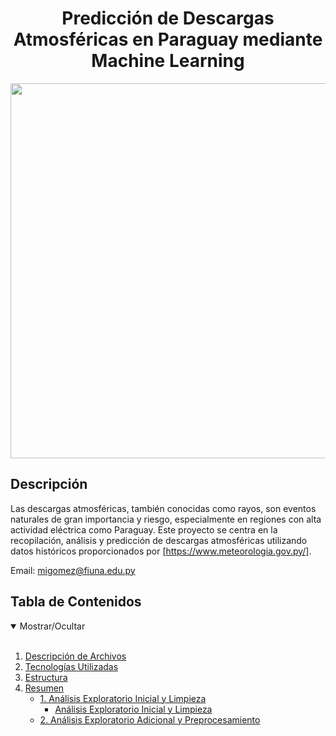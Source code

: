 <h1 align='center'>Predicción de Descargas Atmosféricas en Paraguay mediante Machine Learning</h1>

<p align="center">
  <img src="[https://github.com/awesomeahi95/Hotel_Review_NLP/blob/master/Images/five_stars.png](https://github.com/MickGomez/TPInteligenciaArtificialDescargasAtmosfericas/blob/main/imagenes/max-larochelle-uu-Jw5SunYI-unsplash.jpg)" width=600>
</p>

## Descripción

Las descargas atmosféricas, también conocidas como rayos, son eventos naturales de gran importancia y riesgo, especialmente en regiones con alta actividad eléctrica como Paraguay. Este proyecto se centra en la recopilación, análisis y predicción de descargas atmosféricas utilizando datos históricos proporcionados por [https://www.meteorologia.gov.py/].

Email: migomez@fiuna.edu.py <br>


## Tabla de Contenidos
<details open>
<summary>Mostrar/Ocultar</summary>
<br>

1. [Descripción de Archivos](#Descripción_de_Archivos)
2. [Tecnologías Utilizadas](#Tecnologías_Utilizadas)    
3. [Estructura](#Estructura)
4. [Resumen](#Resumen)
   * [1. Análisis Exploratorio Inicial y Limpieza](#Análisis_Exploratorio_Inicial_y_Limpieza)
       * [Análisis Exploratorio Inicial y Limpieza](#Análisis_Exploratorio_Inicial_y_Limpieza)
   * [2. Análisis Exploratorio Adicional y Preprocesamiento](#Análisis_Exploratorio_Adicional_y_Preprocesamiento) 
</details>
